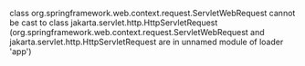 class org.springframework.web.context.request.ServletWebRequest cannot be cast to class jakarta.servlet.http.HttpServletRequest (org.springframework.web.context.request.ServletWebRequest and jakarta.servlet.http.HttpServletRequest are in unnamed module of loader 'app')
